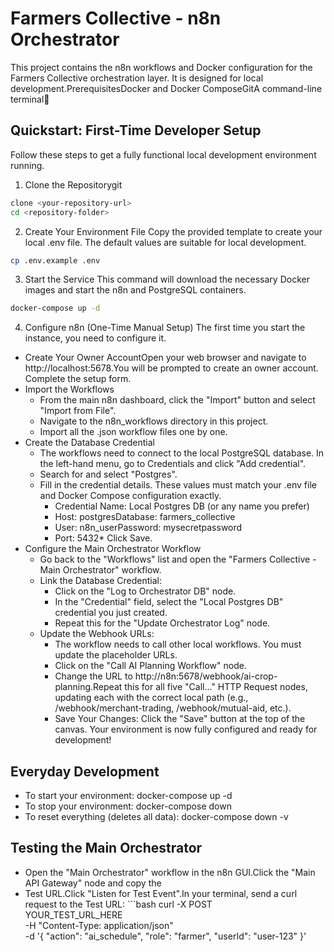 # Farmers Collective - n8n Orchestrator

This project contains the n8n workflows and Docker configuration for the Farmers Collective orchestration layer. It is designed for local development.PrerequisitesDocker and Docker ComposeGitA command-line terminal🚀 
## Quickstart: First-Time Developer Setup
Follow these steps to get a fully functional local development environment running.
1. Clone the Repositorygit 
```bash
clone <your-repository-url>
cd <repository-folder>
```
2. Create Your Environment File
Copy the provided template to create your local .env file. The default values are suitable for local development.
```bash
cp .env.example .env
```
3. Start the Service
This command will download the necessary Docker images and start the n8n and PostgreSQL containers.
```bash
docker-compose up -d
```
4. Configure n8n (One-Time Manual Setup)
The first time you start the instance, you need to configure it.
  * Create Your Owner AccountOpen your web browser and navigate to http://localhost:5678.You will be prompted to create an owner account. Complete the setup form.
  * Import the Workflows
    * From the main n8n dashboard, click the "Import" button and select "Import from File". 
    * Navigate to the n8n_workflows directory in this project.
    * Import all the .json workflow files one by one.
  * Create the Database Credential
    * The workflows need to connect to the local PostgreSQL database. In the left-hand menu, go to Credentials and click "Add credential".
    * Search for and select "Postgres".
    * Fill in the credential details. These values must match your .env file and Docker Compose configuration exactly.
      * Credential Name: Local Postgres DB (or any name you prefer)
      * Host: postgresDatabase: farmers_collective
      * User: n8n_userPassword: mysecretpassword
      * Port: 5432* Click Save.
  * Configure the Main Orchestrator Workflow
    * Go back to the "Workflows" list and open the "Farmers Collective - Main Orchestrator" workflow.
    * Link the Database Credential:
      * Click on the "Log to Orchestrator DB" node.
      * In the "Credential" field, select the "Local Postgres DB" credential you just created.
      * Repeat this for the "Update Orchestrator Log" node.
    * Update the Webhook URLs:
      * The workflow needs to call other local workflows. You must update the placeholder URLs.
      * Click on the "Call AI Planning Workflow" node.
      * Change the URL to http://n8n:5678/webhook/ai-crop-planning.Repeat this for all five "Call..." HTTP Request nodes, updating each with the correct local path (e.g., /webhook/merchant-trading, /webhook/mutual-aid, etc.).
      * Save Your Changes: Click the "Save" button at the top of the canvas.
Your environment is now fully configured and ready for development!

## Everyday Development
  * To start your environment: docker-compose up -d
  * To stop your environment: docker-compose down
  * To reset everything (deletes all data): docker-compose down -v
## Testing the Main Orchestrator
  * Open the "Main Orchestrator" workflow in the n8n GUI.Click the "Main API Gateway" node and copy the 
  * Test URL.Click "Listen for Test Event".In your terminal, send a curl request to the Test URL:
        ```bash
        curl 
        -X POST \
YOUR_TEST_URL_HERE \
-H "Content-Type: application/json" \
-d '{
  "action": "ai_schedule",
  "role": "farmer",
  "userId": "user-123"
}'
```
